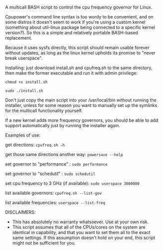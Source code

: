 A multicall BASH script to control the cpu frequency governor for Linux.

Cpupower's command line syntax is too wordy to be convenient, and on some distros it doesn't seem to work if you're using a custom kernel (something about util-linux package being connected to a specific kernel version?). So this is a simple and relatively portable BASH-based replacement. 

Because it uses sysfs directly, this script should remain usable forever without updates, as long as the linux kernel upholds its promise to "never break userspace".

Installing: just download install.sh and cpufreq.sh to the same directory, then make the former executable and run it with admin privilege:

`chmod +x install.sh`

`sudo ./install.sh`

Don't just copy the main script into your /usr/local/bin without running the installer, unless for some reason you want to manually set up the symlinks for the multicall functionality yourself.

If a new kernel adds more frequency governors, you should be able to add support automatically just by running the installer again.

Examples of use:

get directions:															`cpufreq.sh -h`

get those same directions another way:			`powersave --help`

set governor to "performance" :							`sudo performance`

set governor to "schedutil" :							  `sudo schedutil`

set cpu frequency to 3 GHz (if available):	`sudo userspace 3000000`

list available governors:										`cpufreq.sh --list-gov`

list available frequencies:									`userspace --list-freq`


DISCLAIMERS:

* This has absolutely no warranty whatsoever. Use at your own risk.
* This script assumes that all of the CPUs/cores on the system are identical in capability, and that you want to set them all to the exact same settings. If this assumption doesn't hold on your end, this script might not be sufficient for you.
